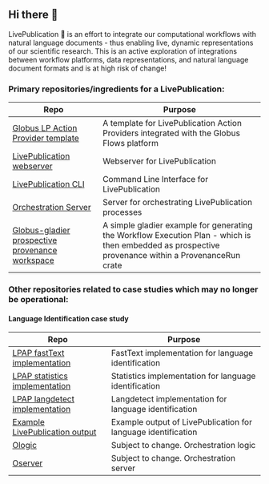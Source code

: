 ## Hi there 👋

LivePublication 📄 is an effort to integrate our computational workflows with natural language documents - thus enabling live, dynamic representations of our scientific research. This is an active exploration of integrations between workflow platforms, data representations, and natural language document formats and is at high risk of change!

### Primary repositories/ingredients for a LivePublication:

| Repo                                                                                                    | Purpose                                                                   |
| ------------------------------------------------------------------------------------------------------- | ------------------------------------------------------------------------- |
| [Globus LP Action Provider template](https://github.com/LivePublication/LP_GlobusAP_Template)          | A template for LivePublication Action Providers integrated with the Globus Flows platform |
| [LivePublication webserver](https://github.com/LivePublication/LP_WebServer)                           | Webserver for LivePublication                                             |
| [LivePublication CLI](https://github.com/LivePublication/LP_Parser)                                    | Command Line Interface for LivePublication                                |
| [Orchestration Server](https://github.com/LivePublication/orchestration_server)                        | Server for orchestrating LivePublication processes                        |
| [Globus-gladier prospective provenance workspace](https://github.com/LivePublication/gladier-globus-orchestration/tree/main) | A simple gladier example for generating the Workflow Execution Plan - which is then embedded as prospective provenance within a ProvenanceRun crate |

### Other repositories related to case studies which may no longer be operational:

#### Language Identification case study

| Repo                                                                                                  | Purpose                                            |
| ----------------------------------------------------------------------------------------------------- | -------------------------------------------------- |
| [LPAP fastText implementation](https://github.com/LivePublication/LP_AP_fastText)                    | FastText implementation for language identification |
| [LPAP statistics implementation](https://github.com/LivePublication/LP_AP_statistics)                | Statistics implementation for language identification |
| [LPAP langdetect implementation](https://github.com/LivePublication/LP_AP_langdetect)                | Langdetect implementation for language identification |
| [Example LivePublication output](https://github.com/LivePublication/LP_Pub_LID)                      | Example output of LivePublication for language identification |
| [Ologic](https://github.com/LivePublication/orchestration_logic)                                     | Subject to change. Orchestration logic            |
| [Oserver](https://github.com/LivePublication/orchestration_server)                                   | Subject to change. Orchestration server           |


<!--

**Here are some ideas to get you started:**

🙋‍♀️ A short introduction - what is your organization all about?
🌈 Contribution guidelines - how can the community get involved?
👩‍💻 Useful resources - where can the community find your docs? Is there anything else the community should know?
🍿 Fun facts - what does your team eat for breakfast?
🧙 Remember, you can do mighty things with the power of [Markdown](https://docs.github.com/github/writing-on-github/getting-started-with-writing-and-formatting-on-github/basic-writing-and-formatting-syntax)
-->
